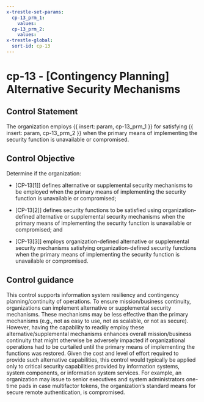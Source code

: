 ```yaml
---
x-trestle-set-params:
  cp-13_prm_1:
    values:
  cp-13_prm_2:
    values:
x-trestle-global:
  sort-id: cp-13
---
```


# cp-13 - \[Contingency Planning\] Alternative Security Mechanisms

## Control Statement

The organization employs {{ insert: param, cp-13_prm_1 }} for satisfying {{ insert: param, cp-13_prm_2 }} when the primary means of implementing the security function is unavailable or compromised.

## Control Objective

Determine if the organization:

- \[CP-13[1]\] defines alternative or supplemental security mechanisms to be employed when the primary means of implementing the security function is unavailable or compromised;

- \[CP-13[2]\] defines security functions to be satisfied using organization-defined alternative or supplemental security mechanisms when the primary means of implementing the security function is unavailable or compromised; and

- \[CP-13[3]\] employs organization-defined alternative or supplemental security mechanisms satisfying organization-defined security functions when the primary means of implementing the security function is unavailable or compromised.

## Control guidance

This control supports information system resiliency and contingency planning/continuity of operations. To ensure mission/business continuity, organizations can implement alternative or supplemental security mechanisms. These mechanisms may be less effective than the primary mechanisms (e.g., not as easy to use, not as scalable, or not as secure). However, having the capability to readily employ these alternative/supplemental mechanisms enhances overall mission/business continuity that might otherwise be adversely impacted if organizational operations had to be curtailed until the primary means of implementing the functions was restored. Given the cost and level of effort required to provide such alternative capabilities, this control would typically be applied only to critical security capabilities provided by information systems, system components, or information system services. For example, an organization may issue to senior executives and system administrators one-time pads in case multifactor tokens, the organization’s standard means for secure remote authentication, is compromised.
